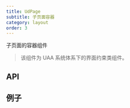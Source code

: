 ```yaml
---
title: UdPage
subtitle: 子页面容器
category: layout
order: 3
---
```


子页面的容器组件

> 该组件为 UAA 系统体系下的界面约束类组件。

## API

<!-- ud-ts("index.tsx", "IUdPageProps") -->

## 例子

<!-- ud-demo("基本用法", "最基本的用法", "demos/basic.tsx") -->
